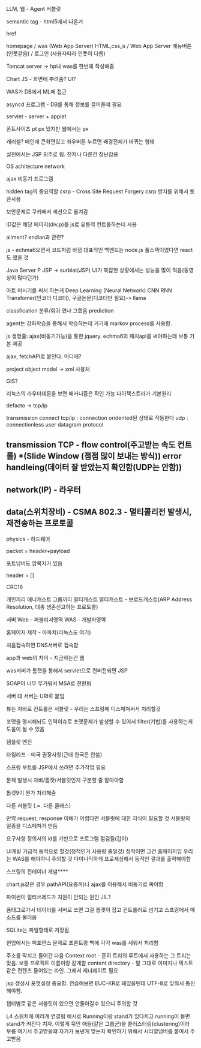 LLM, 웹 - Agent
서블릿

semantic tag - html5에서 나온거

href

homepage / was (Web App Server)
HTML,css,js / Web App Server
메뉴버튼(인풋같음) / 로그인 (사용자따라 인풋이 다름)

Tomcat server -> hp나 was를 한번에 작성해줌

Chart JS - 화면에 뿌려줌? UI?

WAS가 DB에서 ML에 접근

asyncd 프로그램 - DB를 통해 정보를 끌어올떄 필요

servlet - server + applet

폰트사이즈 pt px 있지만 웹에서는 px

캐러셀? 메인에 큰화면있고 좌우버튼 누르면 배경전체가 바뀌는 형태

실전에서는 JSP 위주로 됨. 진저나 다른건 장난감용

OS achitecture network

ajax 비동기 프로그램

hidden tag의 중요역할
csrp - Cross Site Request Forgery
csrp 방지를 위해서 토큰사용

보안문제로 쿠키에서 세션으로 옮겨감

ID값은 해당 페이지(div,p)를 js로 유동적 컨트롤하는데 사용

aliment? endian과 관련?

js - echma6오면서 코드처럼 바뀜
대표적인 백엔드는 node.js
풀스택이였다면 react도 했을 것

Java Server P
JSP -> surblat(JSP)
UI가 복잡한 상황에서는 성능을 많이 먹음(동영상이 많다던가)

아트 머시기를 써서 하는게 Deep Learning (Neural Network)
CNN RNN Transfomer(인코더 디코더), 구글논문(디코더만 필요)-> llama

classfication
분류/회귀 였나 그랬음
prediction

agent는 강화학습을 통해서 학습하는데 거기에 markov process를 사용함.

js 생명줄: ajax(비동기가능)을 통한 jquery. echma6의 패치api를 써야하는데 보통 기본 제공

ajax, fetchAPI로 붙인다. 어디에?

project object model -> xml 사용처

GIS?

리눅스의 라우터데몬을 보면 매커니즘은 확인 가능
다이젝스트라가 기본원리

defacto -> tcp/ip

transmission connect
tcp/ip : connection oridented된 상태로 작동한다
udp : connectionless
user datagram protocol

transmission
TCP - flow control(주고받는 속도 컨트롤) *(Slide Window (점점 많이 보내는 방식))
       error handleing(데이터 잘 받았는지 확인함(UDP는 안함))
-------------------------
network(IP) - 라우터
---------------------------
data(스위치장비) - CSMA 802.3 - 멀티콜리전 발생시, 재전송하는 프로토콜
-------------------------
physics - 하드웨어

packet = header+payload

포트넘버도 암묵지가 있음

header = []

CRC16 

개인끼리 애니캐스트
그룹끼리 멀티캐스트
멀티캐스트 - 브로드캐스트(ARP Address Resolution, 대충 생존신고하는 프로토콜)

서버
Web - 퍼블리셔영역
WAS - 개발자영역

홈페이지 제작 - 아파치(리눅스도 여기)

처음접속하면 DNS서버로 접속함

app과 web의 차이 - 지금하는건 웹

was서버가 톰캣을 통해서 servlet으로 컨버전되면 JSP

SOAP이 너무 무거워서 MSA로 전환됨

서버 대 서버는 URI로 붙임

뷰는 자바로
컨트롤은 서블릿 - 우리는 스프링에 디스페쳐써서 처리할것

포맷을 명시해놔도 인력이슈로 포맷문제가 발생할 수 있어서 filter(기법)를 사용하는게 도움이 될 수 있음

템플릿 엔진

타임리프 - 미국 권장사항(근데 한국은 안씀)

스프링 부트를 JSP에서 쓰려면 추가작업 필요

문제 발생시 자바/톰캣/서블릿인지 구분할 줄 알아야함

톰캣9이 뭔가 처리해줌

다른 서블릿 (.=. 다른 클래스)

만약 request, response 이해가 어렵다면 서블릿에 대한 지식이 필요할 것
서블릿의 일종을 디스페쳐가 만듬

요구사항 정의서의 id를 기반으로 프로그램 점검됨(갑이)

UI개발 가급적 동적으로 할것(정적인거 사용량 줄일것)
정적이면 그건 홈페이지임
우리는 WAS를 해야하니 주의할 것
다이나믹하게 프로세싱해서 동적인 결과를 출력해야함

스프링의 컨테이너 개념****

chart.js같은 경우 pathAPI(요즘꺼)나 ajax를 이용해서 비동기로 짜야함

파이썬이 멀티쓰레드가 지원이 안되는 원인 JIL?

폼태그로가서 데이터를 서버로 쏘면 그걸 톰캣이 잡고 컨트롤러로 넘기고 스프링에서 메소드를 불러옴

SQLite는 파일형태로 저장됨

현업에서는 퍼포먼스 문제로 프론트랑 백에 각각 was를 세워서 처리함

주소를 막치고 들어간 다음
Context root - 흔히 트리의 루트에서 사용하는 그 트리는 맞음. 보통 프로젝트 이름이랑 같게함
content directory - 말 그대로 이미지나 텍스트같은 컨텐츠 들어있는 라인. 그래서 제너레이트 필요

jsp 생성시 포맷설정 중요함.
연습해보면 EUC-KR로 돼있을텐데 UTF-8로 맞춰서 통신해야함.

챕터별로 같은 서블릿이 있으면 안돌아갈수 있으니 주의할 것

L4 스위치에 여러개 연결됨
예시로 Running이랑 stand가 있다치고
running이 돌면 stand가 켜진다 치자.
이렇게 묶인 애들(같은 그룹군)을 클러스터링(clustering)이라 부름
여기서 주고받을떄 자기가 보낸게 맞는지 확인하기 위해서 시리얼넘버를 붙여서 주고받음